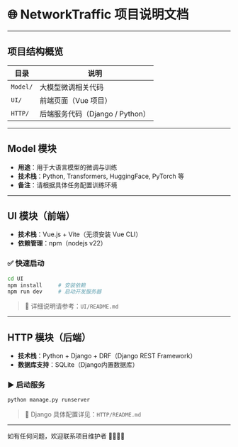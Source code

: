 # 🌐 NetworkTraffic 项目说明文档

---

## 项目结构概览

| 目录       | 说明 |
|------------|------|
| `Model/`   | 大模型微调相关代码 |
| `UI/`      | 前端页面（Vue 项目） |
| `HTTP/`    | 后端服务代码（Django / Python） |

---

## Model 模块

- **用途**：用于大语言模型的微调与训练  
- **技术栈**：Python, Transformers, HuggingFace, PyTorch 等  
- **备注**：请根据具体任务配置训练环境

---

## UI 模块（前端）

- **技术栈**：Vue.js + Vite（无须安装 Vue CLI）  
- **依赖管理**：npm（nodejs v22）

### ✅ 快速启动

```bash
cd UI
npm install     # 安装依赖
npm run dev     # 启动开发服务器
```

> 📝 详细说明请参考：`UI/README.md`

---

## HTTP 模块（后端）

- **技术栈**：Python + Django + DRF（Django REST Framework）  
- **数据库支持**：SQLite（Django内置数据库）

### ▶️ 启动服务
```bash
python manage.py runserver
```

> 📝 Django 具体配置详见：`HTTP/README.md`

---

如有任何问题，欢迎联系项目维护者 👨‍💻👩‍💻

